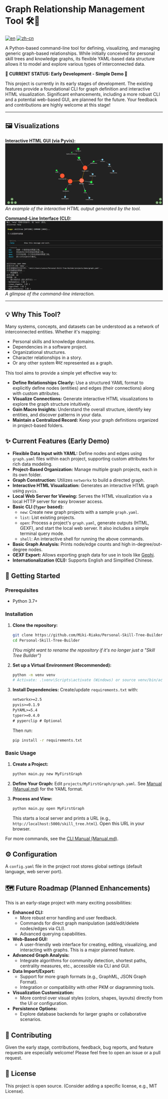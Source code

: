 # Graph Relationship Management Tool 🛠️🌲

[![en](https://img.shields.io/badge/lang-en-blue.svg)](README.md) [![zh-cn](https://img.shields.io/badge/lang-zh--cn-red.svg)](README_CN.md)

A Python-based command-line tool for defining, visualizing, and managing generic graph-based relationships. While initially conceived for personal skill trees and knowledge graphs, its flexible YAML-based data structure allows it to model and explore various types of interconnected data.

**🚧 CURRENT STATUS: Early Development - Simple Demo 🚧**

This project is currently in its early stages of development. The existing features provide a foundational CLI for graph definition and interactive HTML visualization. Significant enhancements, including a more robust CLI and a potential web-based GUI, are planned for the future. Your feedback and contributions are highly welcome at this stage!

---

## 🖼️ Visualizations

**Interactive HTML GUI (via Pyvis):**
![Interactive Graph Visualization](image/GUI.png)
*An example of the interactive HTML output generated by the tool.*

**Command-Line Interface (CLI):**
![CLI Usage Example](image/CLI.png)
*A glimpse of the command-line interaction.*

---

## 💡 Why This Tool?

Many systems, concepts, and datasets can be understood as a network of interconnected entities. Whether it's mapping:

*   Personal skills and knowledge domains.
*   Dependencies in a software project.
*   Organizational structures.
*   Character relationships in a story.
*   Or any other system बेस्ट represented as a graph.

This tool aims to provide a simple yet effective way to:

*   **Define Relationships Clearly:** Use a structured YAML format to explicitly define nodes (entities) and edges (their connections) along with custom attributes.
*   **Visualize Connections:** Generate interactive HTML visualizations to explore the graph structure intuitively.
*   **Gain Macro Insights:** Understand the overall structure, identify key entities, and discover patterns in your data.
*   **Maintain a Centralized Record:** Keep your graph definitions organized in project-based folders.

## ✨ Current Features (Early Demo)

*   **Flexible Data Input with YAML:** Define nodes and edges using `graph.yaml` files within each project, supporting custom attributes for rich data modeling.
*   **Project-Based Organization:** Manage multiple graph projects, each in its own folder.
*   **Graph Construction:** Utilizes `networkx` to build a directed graph.
*   **Interactive HTML Visualization:** Generates an interactive HTML graph using `pyvis`.
*   **Local Web Server for Viewing:** Serves the HTML visualization via a local HTTP server for easy browser access.
*   **Basic CLI (`Typer` based):**
    *   `new`: Create new graph projects with a sample `graph.yaml`.
    *   `list`: List existing projects.
    *   `open`: Process a project's `graph.yaml`, generate outputs (HTML, GEXF), and start the local web server. It also includes a simple terminal query mode.
    *   `shell`: An interactive shell for running the above commands.
*   **Basic Graph Analysis:** Prints node/edge counts and high in-degree/out-degree nodes.
*   **GEXF Export:** Allows exporting graph data for use in tools like [Gephi](https://gephi.org/).
*   **Internationalization (CLI):** Supports English and Simplified Chinese.

## 🚀 Getting Started

### Prerequisites

*   Python 3.7+

### Installation

1.  **Clone the repository:**
    ```bash
    git clone https://github.com/Miki-Riako/Personal-Skill-Tree-Builder.git
    cd Personal-Skill-Tree-Builder 
    ```
    *(You might want to rename the repository if it's no longer just a "Skill Tree Builder")*

2.  **Set up a Virtual Environment (Recommended):**
    ```bash
    python -m venv venv
    # Activate: .\venv\Scripts\activate (Windows) or source venv/bin/activate (macOS/Linux)
    ```

3.  **Install Dependencies:**
    Create/update `requirements.txt` with:
    ```txt
    networkx>=2.5
    pyvis>=0.1.9
    PyYAML>=5.4
    typer>=0.4.0
    # pyperclip # Optional
    ```
    Then run:
    ```bash
    pip install -r requirements.txt
    ```

### Basic Usage

1.  **Create a Project:**
    ```bash
    python main.py new MyFirstGraph
    ```

2.  **Define Your Graph:**
    Edit `projects/MyFirstGraph/graph.yaml`. See [Manual (Manual.md)](Manual.md) for the YAML format.

3.  **Process and View:**
    ```bash
    python main.py open MyFirstGraph
    ```
    This starts a local server and prints a URL (e.g., `http://localhost:5000/skill_tree.html`). Open this URL in your browser.

For more commands, see the [CLI Manual (Manual.md)](Manual.md).

## ⚙️ Configuration

A `config.yaml` file in the project root stores global settings (default language, web server port).

## 🗺️ Future Roadmap (Planned Enhancements)

This is an early-stage project with many exciting possibilities:

*   **Enhanced CLI:**
    *   More robust error handling and user feedback.
    *   Commands for direct graph manipulation (add/edit/delete nodes/edges via CLI).
    *   Advanced querying capabilities.
*   **Web-Based GUI:**
    *   A user-friendly web interface for creating, editing, visualizing, and interacting with graphs. This is a major planned feature.
*   **Advanced Graph Analysis:**
    *   Integrate algorithms for community detection, shortest paths, centrality measures, etc., accessible via CLI and GUI.
*   **Data Import/Export:**
    *   Support for more graph formats (e.g., GraphML, JSON Graph Format).
    *   Integration or compatibility with other PKM or diagramming tools.
*   **Visualization Customization:**
    *   More control over visual styles (colors, shapes, layouts) directly from the UI or configuration.
*   **Persistence Options:**
    *   Explore database backends for larger graphs or collaborative scenarios.

## 🤝 Contributing

Given the early stage, contributions, feedback, bug reports, and feature requests are especially welcome! Please feel free to open an issue or a pull request.

## 📜 License

This project is open source. (Consider adding a specific license, e.g., MIT License).